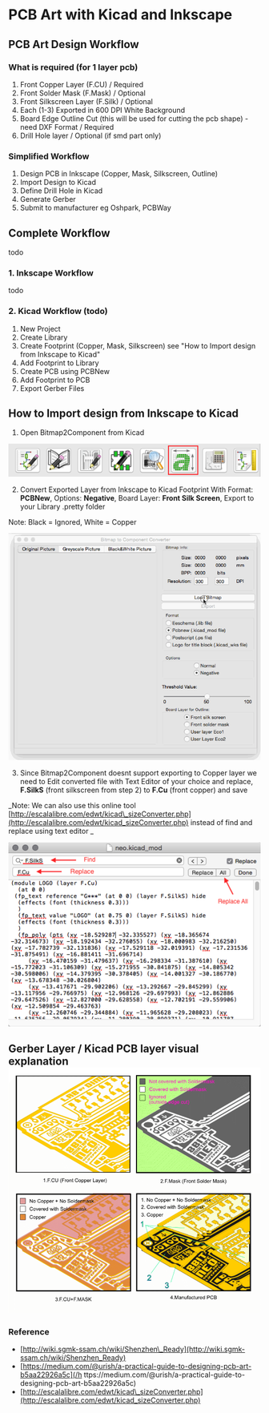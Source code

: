 # PCB Art with Kicad and Inkscape

## PCB Art Design Workflow

### What is required \(for 1 layer pcb\)

1. Front Copper Layer \(F.CU\) / Required
2. Front Solder Mask \(F.Mask\) / Optional
3. Front Silkscreen Layer \(F.Silk\) / Optional
4. Each \(1-3\) Exported in 600 DPI White Background
5. Board Edge Outline Cut \(this will be used for cutting the pcb shape\) - need DXF Format / Required
6. Drill Hole layer / Optional \(if smd part only\)

### Simplified Workflow

1. Design PCB in Inkscape \(Copper, Mask, Silkscreen, Outline\)
2. Import Design to Kicad
3. Define Drill Hole in Kicad
4. Generate Gerber
5. Submit to manufacturer eg Oshpark, PCBWay

## Complete Workflow

todo

### 1. Inkscape Workflow

todo

### 2. Kicad Workflow (todo)

1. New Project
2. Create Library
4. Create Footprint \(Copper, Mask, Silkscreen\) see "How to Import design from Inkscape to Kicad"
3. Add Footprint to Library 
4. Create PCB using PCBNew
5. Add Footprint to PCB
6. Export Gerber Files

## How to Import design from Inkscape to Kicad

1. Open Bitmap2Component from Kicad  

  ![](assets/screenshot_108.png)

2. Convert Exported Layer from Inkscape to Kicad Footprint With Format: **PCBNew**, Options: **Negative**, Board Layer: **Front Silk Screen**, Export to your Library .pretty folder  

  Note: Black = Ignored, White = Copper

  ![](assets/bitmap2component.gif)

3. Since Bitmap2Component doesnt support exporting to Copper layer we need to Edit converted file with Text Editor of your choice and replace, **F.SilkS** (front silkscreen from step 2) to **F.Cu** (front copper) and save 

  _Note: We can also use this online tool [http://escalalibre.com/edwt/kicad\_sizeConverter.php](http://escalalibre.com/edwt/kicad_sizeConverter.php) instead of find and replace using text editor
_  

  ![](/assets/screenshot_109.png)

## Gerber Layer / Kicad PCB layer visual explanation![](/assets/Kicad_soldermask_copper.png)

### Reference

* [http://wiki.sgmk-ssam.ch/wiki/Shenzhen\_Ready](http://wiki.sgmk-ssam.ch/wiki/Shenzhen_Ready)
* [https://medium.com/@urish/a-practical-guide-to-designing-pcb-art-b5aa22926a5c](/h ttps://medium.com/@urish/a-practical-guide-to-designing-pcb-art-b5aa22926a5c)
* [http://escalalibre.com/edwt/kicad\_sizeConverter.php](http://escalalibre.com/edwt/kicad_sizeConverter.php)



